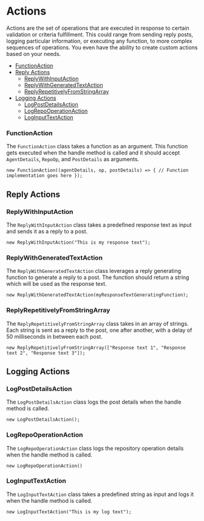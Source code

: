 # Actions

Actions are the set of operations that are executed in response to certain validation or criteria fulfillment. This could range from sending reply posts, logging particular information, or executing any function, to more complex sequences of operations. You even have the ability to create custom actions based on your needs.

- [FunctionAction](#functionaction)
- [Reply Actions](#reply-actions)
  - [ReplyWithInputAction](#replywithinputaction)
  - [ReplyWithGeneratedTextAction](#replywithgeneratedtextaction)
  - [ReplyRepetitivelyFromStringArray](#replyrepetitivelyfromstringarray)
- [Logging Actions](#logging-actions)
  - [LogPostDetailsAction](#logpostdetailsaction)
  - [LogRepoOperationAction](#logrepooperationaction)
  - [LogInputTextAction](#loginputtextaction)

### FunctionAction

The `FunctionAction` class takes a function as an argument. This function gets executed when the handle method is called and it should accept `AgentDetails`, `RepoOp`, and `PostDetails` as arguments.

`new FunctionAction((agentDetails, op, postDetails) => { // Function implementation goes here });`

## Reply Actions

### ReplyWithInputAction

The `ReplyWithInputAction` class takes a predefined response text as input and sends it as a reply to a post.

`new ReplyWithInputAction("This is my response text");`

### ReplyWithGeneratedTextAction

The `ReplyWithGeneratedTextAction` class leverages a reply generating function to generate a reply to a post. The function should return a string which will be used as the response text.

`new ReplyWithGeneratedTextAction(myResponseTextGeneratingFunction);`

### ReplyRepetitivelyFromStringArray

The `ReplyRepetitivelyFromStringArray` class takes in an array of strings. Each string is sent as a reply to the post, one after another, with a delay of 50 milliseconds in between each post.

`new ReplyRepetitivelyFromStringArray(["Response text 1", "Response text 2", "Response text 3"]);`

## Logging Actions

### LogPostDetailsAction

The `LogPostDetailsAction` class logs the post details when the handle method is called.

`new LogPostDetailsAction();`

### LogRepoOperationAction

The `LogRepoOperationAction` class logs the repository operation details when the handle method is called.

`new LogRepoOperationAction()`

### LogInputTextAction

The `LogInputTextAction` class takes a predefined string as input and logs it when the handle method is called.

`new LogInputTextAction("This is my log text");`
